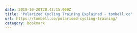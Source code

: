 ```yaml
---
date: 2018-10-20T20:43:15.000Z
title: 'Polarized Cycling Training Explained - tombell.co'
url: https://tombell.co/polarised-cycling-training/
category: bookmark
---
```

